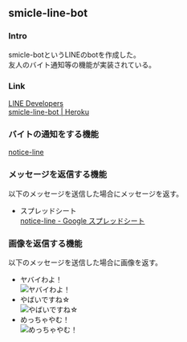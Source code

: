 ## smicle-line-bot

### Intro
smicle-botというLINEのbotを作成した。  
友人のバイト通知等の機能が実装されている。  

### Link
[LINE Developers](https://developers.line.biz/console/channel/1654037421?status=success)  
[smicle-line-bot | Heroku](https://dashboard.heroku.com/apps/smicle-line-bot)

### バイトの通知をする機能
[notice-line](https://github.com/smicle/smicle-line-bot/tree/master/notice-line)  

### メッセージを返信する機能
以下のメッセージを送信した場合にメッセージを返す。  
- スプレッドシート  
  [notice-line - Google スプレッドシート](https://docs.google.com/spreadsheets/d/1ACRIqT95fIjMhyzibSxO6MXCGZYQIcDzvnMsn7_t94k/edit#gid=0)

### 画像を返信する機能
以下のメッセージを送信した場合に画像を返す。  
- ヤバイわよ！  
  ![ヤバイわよ！](https://github.com/smicle/smicle-line-bot/blob/assets/assets/%E3%83%A4%E3%83%90%E3%82%A4%E3%82%8F%E3%82%88%EF%BC%81.png "ヤバイわよ！.png")  
- やばいですね☆  
  ![やばいですね☆](https://github.com/smicle/smicle-line-bot/blob/assets/assets/%E3%82%84%E3%81%B0%E3%81%84%E3%81%A7%E3%81%99%E3%81%AD%E2%98%86.png "やばいですね☆.png")  
- めっちゃやむ！  
  ![めっちゃやむ！](https://github.com/smicle/smicle-line-bot/blob/assets/assets/%E3%82%81%E3%81%A3%E3%81%A1%E3%82%83%E3%82%84%E3%82%80%EF%BC%81.png "めっちゃやむ！.png")  
